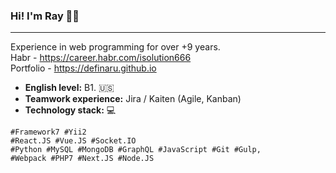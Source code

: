 ### Hi! I'm Ray 👋✨
***

Experience in web programming for over +9 years.
<br />
Habr - https://career.habr.com/isolution666
<br />
Portfolio - https://definaru.github.io

* **English level:**  B1. 🇺🇸
* **Teamwork experience:**  Jira / Kaiten (Agile, Kanban) 
* **Technology stack:**  💻
```
#Framework7 #Yii2
#React.JS #Vue.JS #Socket.IO
#Python #MySQL #MongoDB #GraphQL #JavaScript #Git #Gulp,
#Webpack #PHP7 #Next.JS #Node.JS
```
